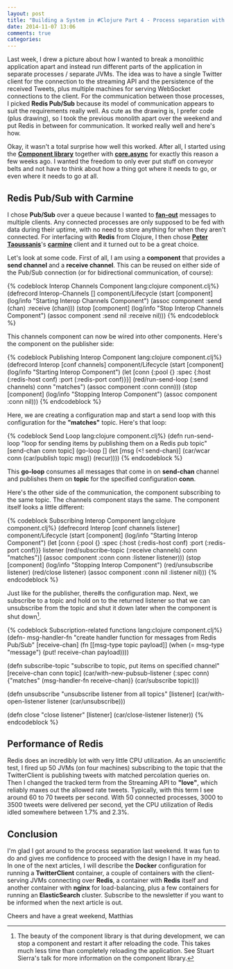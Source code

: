 ```yaml
---
layout: post
title: "Building a System in #Clojure Part 4 - Process separation with Redis"
date: 2014-11-07 13:06
comments: true
categories:
---
```

Last week, I drew a picture about how I wanted to break a monolithic application apart and instead run different parts of the application in separate processes / separate JVMs. The idea was to have a single Twitter client for the connection to the streaming API and the persistence of the received Tweets, plus multiple machines for serving WebSocket connections to the client. For the communication between those processes, I picked **Redis Pub/Sub** because its model of communication appears to suit the requirements really well. As cute as the drawing is, I prefer code (plus drawing), so I took the previous monolith apart over the weekend and put Redis in between for communication. It worked really well and here's how.

<!-- more -->

Okay, it wasn't a total surprise how well this worked. After all, I started using the **[Component library](https://github.com/stuartsierra/component)** together with **[core.async](https://github.com/clojure/core.async)** for exactly this reason a few weeks ago. I wanted the freedom to only ever put stuff on conveyor belts and not have to think about how a thing got where it needs to go, or even where it needs to go at all.

## Redis Pub/Sub with Carmine
I chose **Pub/Sub** over a queue because I wanted to **[fan-out](http://en.wikipedia.org/wiki/Fan-out)** messages to multiple clients. Any connected processes are only supposed to be fed with data during their uptime, with no need to store anything for when they aren't connected. For interfacing with **Redis** from Clojure, I then chose **[Peter Taoussanis](https://twitter.com/ptaoussanis)**'s **[carmine](https://github.com/ptaoussanis/carmine)** client and it turned out to be a great choice.

Let's look at some code. First of all, I am using a **component** that provides a **send channel** and a **receive channel**. This can be reused on either side of the Pub/Sub connection (or for bidirectional communication, of course):

{% codeblock Interop Channels Component lang:clojure component.clj%}
(defrecord Interop-Channels []
  component/Lifecycle
  (start [component] (log/info "Starting Interop Channels Component")
         (assoc component :send (chan) :receive (chan)))
  (stop  [component] (log/info "Stop Interop Channels Component")
         (assoc component :send nil :receive nil)))
{% endcodeblock %}

This channels component can now be wired into other components. Here's the component on the publisher side:

{% codeblock Publishing Interop Component lang:clojure component.clj%}
(defrecord Interop [conf channels]
  component/Lifecycle
  (start [component] (log/info "Starting Interop Component")
         (let [conn {:pool {} :spec {:host (:redis-host conf) :port (:redis-port conf)}}]
           (red/run-send-loop (:send channels) conn "matches")
           (assoc component :conn conn)))
  (stop  [component] (log/info "Stopping Interop Component")
         (assoc component :conn nil)))
{% endcodeblock %}

Here, we are creating a configuration map and start a send loop with this configuration for the **"matches"** topic. Here's that loop:

{% codeblock Send Loop lang:clojure component.clj%}
(defn run-send-loop
  "loop for sending items by publishing them on a Redis pub topic"
  [send-chan conn topic]
  (go-loop [] (let [msg (<! send-chan)]
                (car/wcar conn (car/publish topic msg))
                (recur))))
{% endcodeblock %}

This **go-loop** consumes all messages that come in on **send-chan** channel and publishes them on **topic** for the specified configuration **conn**.

Here's the other side of the communication, the component subscribing to the same topic. The channels component stays the same. The component itself looks a little different:

{% codeblock Subscribing Interop Component lang:clojure component.clj%}
(defrecord Interop [conf channels listener]
  component/Lifecycle
  (start [component] (log/info "Starting Interop Component")
         (let [conn {:pool {} :spec {:host (:redis-host conf) :port (:redis-port conf)}}
               listener (red/subscribe-topic (:receive channels) conn "matches")]
           (assoc component :conn conn :listener listener)))
  (stop  [component] (log/info "Stopping Interop Component")
         (red/unsubscribe listener)
         (red/close listener)
         (assoc component :conn nil :listener nil)))
{% endcodeblock %}


Just like for the publisher, there#s the configuration map. Next, we subscribe to a topic and hold on to the returned listener so that we can unsubscribe from the topic and shut it down later when the component is shut down[^1].

{% codeblock Subscription-related functions lang:clojure component.clj%}
(defn- msg-handler-fn
  "create handler function for messages from Redis Pub/Sub"
  [receive-chan]
  (fn [[msg-type topic payload]]
    (when (= msg-type "message")
      (put! receive-chan payload))))

(defn subscribe-topic
  "subscribe to topic, put items on specified channel"
  [receive-chan conn topic]
  (car/with-new-pubsub-listener
    (:spec conn)
    {"matches" (msg-handler-fn receive-chan)}
    (car/subscribe topic)))

(defn unsubscribe
  "unsubscribe listener from all topics"
  [listener]
  (car/with-open-listener listener (car/unsubscribe)))

(defn close
  "close listener"
  [listener]
  (car/close-listener listener))
{% endcodeblock %}

## Performance of Redis
Redis does an incredibly lot with very little CPU utilization. As an unscientific test, I fired up 50 JVMs (on four machines) subscribing to the topic that the TwitterClient is publishing tweets with matched percolation queries on. Then I changed the tracked term from the Streaming API to **"love"**, which reliably maxes out the allowed rate tweets. Typically, with this term I see around 60 to 70 tweets per second. With 50 connected processes, 3000 to 3500 tweets were delivered per second, yet the CPU utilization of Redis idled somewhere between 1.7% and 2.3%.

## Conclusion
I'm glad I got around to the process separation last weekend. It was fun to do and gives me confidence to proceed with the design I have in my head. In one of the next articles, I will describe the **Docker** configuration for running a **TwitterClient** container, a couple of containers with the client-serving JVMs connecting over **Redis**, a container with **Redis** itself and another container with **nginx** for load-balancing, plus a few containers for running an **ElasticSearch** cluster. Subscribe to the newsletter if you want to be informed when the next article is out.

Cheers and have a great weekend,
Matthias

[^1]: The beauty of the component library is that during development, we can stop a component and restart it after reloading the code. This takes much less time than completely reloading the application. See Stuart Sierra's talk for more information on the component library.